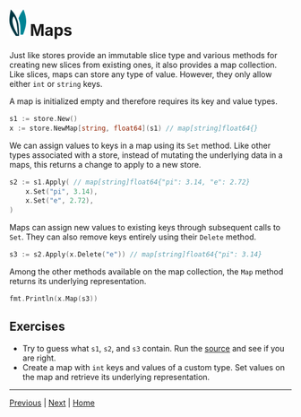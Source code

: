 # ![ears](../img/ears.png) Maps

Just like stores provide an immutable slice type and various methods for
creating new slices from existing ones, it also provides a map collection. Like
slices, maps can store any type of value. However, they only allow either `int`
or `string` keys.

A map is initialized empty and therefore requires its key and value types.

```go
s1 := store.New()
x := store.NewMap[string, float64](s1) // map[string]float64{}
```

We can assign values to keys in a map using its `Set` method. Like other types
associated with a store, instead of mutating the underlying data in a maps, this
returns a change to apply to a new store.

```go
s2 := s1.Apply( // map[string]float64{"pi": 3.14, "e": 2.72}
    x.Set("pi", 3.14),
    x.Set("e", 2.72),
)
```

Maps can assign new values to existing keys through subsequent calls to `Set`.
They can also remove keys entirely using their `Delete` method.

```go
s3 := s2.Apply(x.Delete("e")) // map[string]float64{"pi": 3.14}
```

Among the other methods available on the map collection, the `Map` method
returns its underlying representation.

```go
fmt.Println(x.Map(s3))
```

## Exercises

* Try to guess what `s1`, `s2`, and `s3` contain. Run the [source][source] and
  see if you are right.
* Create a map with `int` keys and values of a custom type. Set values on the
  map and retrieve its underlying representation.

---

[Previous][previous] | [Next][next] | [Home][home]

[previous]: ./slices.md
[next]: ./domains.md
[home]: ../README.md
[source]: maps/main.go
